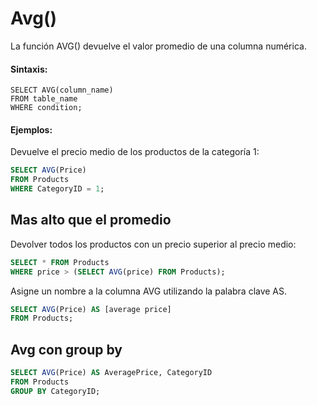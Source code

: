 # Avg()

La función AVG() devuelve el valor promedio de una columna numérica.

#### Sintaxis:

```ssh
SELECT AVG(column_name)
FROM table_name
WHERE condition;
```

#### Ejemplos:

Devuelve el precio medio de los productos de la categoría 1:

```sql
SELECT AVG(Price)
FROM Products
WHERE CategoryID = 1;
```

## Mas alto que el promedio

Devolver todos los productos con un precio superior al precio medio:

```sql
SELECT * FROM Products
WHERE price > (SELECT AVG(price) FROM Products);
```

Asigne un nombre a la columna AVG utilizando la palabra clave AS.

```sql
SELECT AVG(Price) AS [average price]
FROM Products;
```

## Avg con group by

```sql
SELECT AVG(Price) AS AveragePrice, CategoryID
FROM Products
GROUP BY CategoryID;
```